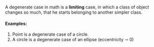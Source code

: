 A degenerate case in math is a **limiting** case, in which a class of object changes so much, that he starts belonging to another simpler class.

#### Examples:
1) Point is a degenerate case of a circle.
2) A circle is a degenerate case of an ellipse (eccentricity ⇾ 0)